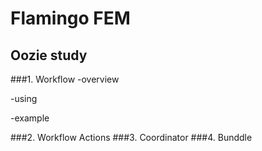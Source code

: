 # Flamingo FEM
## Oozie study
###1. Workflow
  -overview
  
  -using
  
  -example
  
###2. Workflow Actions
###3. Coordinator
###4. Bunddle
